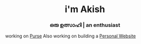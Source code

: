 <h1 align="center">i'm Akish</h1>
<h3 align="center">ഒരു ഉത്സാഹി | an enthusiast</h3>

working on [Purse](https://verlow-purse.vercel.app/)
Also working on building a [Personal Website](https://akishtp.github.io/akishtp)
